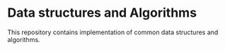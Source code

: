 # Data structures and Algorithms
This repository contains implementation of common data structures and algorithms.




